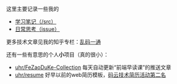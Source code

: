 这里主要记录一些我的
- [学习笔记（/src）](https://github.com/uhr/blog/tree/master/src)
- [日常思考（issue）](https://github.com/uhr/blog/issues)

更多技术文章见我的知乎专栏：[乱码一通](https://zhuanlan.zhihu.com/ttys000)

还有一些有意思的个人**小**项目（真的很小）：
- [uhr/FeZaoDuKe-Collection](https://github.com/uhr/FeZaoDuKe-Collection)
每天自动更新“前端早读课”的推送文章
- [uhr/resume](https://github.com/uhr/resume)
好早以前的web简历模板，[码云技术简历活动第二名](https://www.oschina.net/question/2267325_2270929)